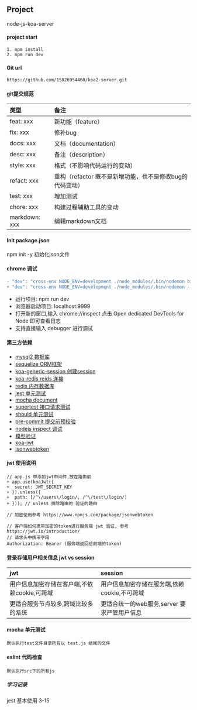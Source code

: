 ## Project
node-js-koa-server

#### project start
```
1. npm install
2. npm run dev
```

#### Git url
`
https://github.com/15826954460/koa2-server.git
`

#### git提交规范
| 类型 | 备注 |
|:-------- |:---- |
| feat: xxx     | 新功能（feature）|
| fix: xxx      | 修补bug|
| docs: xxx     | 文档（documentation）|
| desc: xxx     | 备注（description）|
| style: xxx    | 格式（不影响代码运行的变动）|
| refact: xxx   | 重构（refactor 既不是新增功能，也不是修改bug的代码变动）|
| test: xxx     | 增加测试 |
| chore: xxx    | 构建过程辅助工具的变动 |
| markdown: xxx | 编辑markdown文档 |

#### Init package.json
npm init -y 初始化json文件

#### chrome 调试
```js
- "dev": "cross-env NODE_ENV=development ./node_modules/.bin/nodemon bin/www",
+ "dev": "cross-env NODE_ENV=development ./node_modules/.bin/nodemon --inspect=9229 bin/www",
```
- 运行项目: npm run dev
- 浏览器启动项目: localhost:9999
- 打开新的窗口,输入 chrome://inspect 点击 Open dedicated DevTools for Node 即可查看日志
- 支持直接输入 debugger 进行调试

#### 第三方依赖
- [mysql2 数据库](https://www.npmjs.com/package/mysql2)
- [sequelize ORM框架](https://www.sequelize.com.cn/core-concepts/model-basics)
- [koa-generic-session 创建session](https://www.npmjs.com/package/koa-generic-session)
- [koa-redis reids 连接](https://www.npmjs.com/package/koa-redis)
- [redis 内存数据库](https://www.npmjs.com/package/redis)
- [jest 单元测试](https://jestjs.io/docs/en/getting-started)
- [mocha document](https://mochajs.org/#parallel-tests)
- [supertest 接口请求测试](https://www.npmjs.com/package/supertest)
- [should 单元测试](https://github.com/tj/should.js)
- [pre-commit 提交前预校验](https://www.npmjs.com/package/pre-commit)
- [nodejs inspect 调试](https://nodejs.org/en/docs/inspector)
- [模型验证](https://itbilu.com/nodejs/npm/V1PExztfb.html#definition-configuration)
- [koa-jwt](https://www.npmjs.com/package/koa-jwt)
- [jsonwebtoken](https://www.npmjs.com/package/jsonwebtoken)

#### jwt 使用说明
```
// app.js 中添加jwt中间件,放在路由前
+ app.use(koaJwt({ 
+  secret: JWT_SECRET_KEY
+ }).unless({
+  path: [/^\/users\/login/, /^\/test\/login/]
+ })); // unless 排除路由的 验证的路由

// 加密使用参考 https://www.npmjs.com/package/jsonwebtoken

// 客户端如何携带加密的token进行服务端 jwt 验证, 参考 https://jwt.io/introduction/
// 请求头中携带字段
Authorization: Bearer (服务端返回给前端的token)
```

#### 登录存储用户相关信息 jwt vs session
| jwt | session |
|:-------- |:---- |
| 用户信息加密存储在客户端,不依赖cookie,可跨域     | 用户信息加密存储在服务端,依赖cookie,不可跨域 |
| 更适合服务节点较多,跨域比较多的系统 | 更适合统一的web服务,server 要求严管用户信息|

#### mocha 单元测试
`
默认执行test文件目录所有以 test.js 结尾的文件
`

#### eslint 代码检查
`
默认执行src下的所有js
`

##### 学习记录
jest 基本使用 3-15